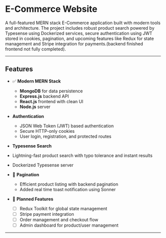  # E-Commerce Website

A full-featured MERN stack E-Commerce application built with modern tools and architecture. The project includes robust product search powered by Typesense using  Dockerized services, secure authentication using JWT stored in cookies, pagination, and upcoming features like Redux for state management and Stripe integration for payments.(backend finished frontend not fully completed).

---

## Features

- ✅ **Modern MERN Stack**
  - **MongoDB** for data persistence
  - **Express.js** backend API
  - **React.js** frontend with clean UI
  - **Node.js** server

- **Authentication**
  - JSON Web Token (JWT) based authentication
  - Secure HTTP-only cookies
  - User login, registration, and protected routes

-  **Typesense Search**
  - Lightning-fast product search with typo tolerance and instant results
  - Dockerized Typesense server

- 📄 **Pagination**
  - Efficient product listing with backend pagination
  - Added real time toast notification using Sonner 

- 🧠 **Planned Features**
  - [ ] Redux Toolkit for global state management
  - [ ] Stripe payment integration 
  - [ ] Order management and checkout flow
  - [ ] Admin dashboard for product/user management

---




